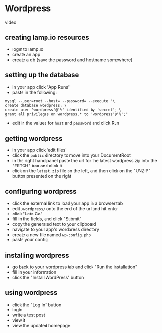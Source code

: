 # Wordpress

[video](https://www.youtube.com/watch?v=l1fAsGW3Wmw)

## creating lamp.io resources
- login to lamp.io
- create an app
- create a db (save the password and hostname somewhere)

## setting up the database
- in your app click "App Runs"
- paste in the following:
```
mysql --user=root --host= --password= --execute "\
create database wordpress; \
create user 'wordpress'@'%' identified by 'secret'; \
grant all privileges on wordpress.* to 'wordpress'@'%';"
```
- edit in the values for `host` and `password` and click Run

## getting wordpress
- in your app click 'edit files'
- click the `public` directory to move into your DocumentRoot
- in the right hand panel paste the url for the latest wordpress zip into the "FETCH" box and click it
- click on the `latest.zip` file on the left, and then click on the "UNZIP" button presented on the right

## configuring wordpress
- click the external link to load your app in a browser tab
- edit `/wordpress/` onto the end of the url and hit enter
- click "Lets Go"
- fill in the fields, and click "Submit"
- copy the generated text to your clipboard
- navigate to your app's wordpress directory
- create a new file named `wp-config.php`
- paste your config

## installing wordpress
- go back to your wordpress tab and click "Run the installation"
- fill in your information
- click the "Install WordPress" button

## using wordpress
- click the "Log In" button
- login
- write a test post
- view it
- view the updated homepage
